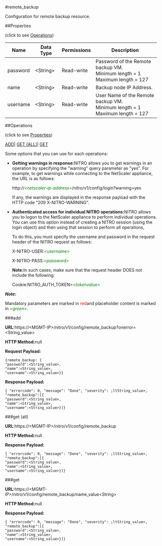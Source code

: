 #remote_backup

Configuration for remote backup resource.


##Properties 
<span>(click to see [Operations](#opera))</span>


<table><thead><tr><th>Name</th><th>Data Type</th><th>Permissions</th><th>Description</th></tr></thead><tbody><tr><td>password</td><td>&lt;String></td><td>Read-write</td><td>Password of the Remote backup VM.<br>Minimum length = 1<br>Maximum length = 127</td></tr><tr><td>name</td><td>&lt;String></td><td>Read-write</td><td>Backup node IP Address.</td></tr><tr><td>username</td><td>&lt;String></td><td>Read-write</td><td>User Name of the Remote backup VM.<br>Minimum length = 1<br>Maximum length = 127</td></tr></tbody></table>
##Operations 
<span>(click to see [Properties](#prope))</span>


[ADD]()| [GET (ALL)](#get-)| [GET]()


Some options that you can use for each operations:
<ul><li><p><b>Getting warnings in response:</b>NITRO allows you to get warnings in an operation by specifying the "warning" query parameter as "yes". For example, to get warnings while connecting to the NetScaler appliance, the URL is as follows:</p><p>http://<span style="color:green;font-style:italic;">&lt;netscaler-ip-address&gt;</span>/nitro/v1/config/login?warning=yes</p><p>If any, the warnings are displayed in the response payload with the HTTP code "209 X-NITRO-WARNING".</p></li><li><p><b>Authenticated access for individual NITRO operations:</b>NITRO allows you to logon to the NetScaler appliance to perform individual operations. You can use this option instead of creating a NITRO session (using the login object) and then using that session to perform all operations,</p><p>To do this, you must specify the username and password in the request header of the NITRO request as follows:</p><p>X-NITRO-USER:<span style="color:green;font-style:italic;">&lt;username&gt;</span></p><p>X-NITRO-PASS:<span style="color:green;font-style:italic;">&lt;password&gt;</span></p><p><b>Note:</b>In such cases, make sure that the request header DOES not include the following:</p><p>Cookie:NITRO_AUTH_TOKEN=<span style="color:green;font-style:italic;">&lt;tokenvalue&gt;</span></p></li></ul>



***Note:*** 
Mandatory parameters are marked in <span style="color:#FF0000;">red</span>and placeholder content is marked in <span style="color:green;font-style:italic">&lt;green&gt;</span>.

###add



<b>URL:</b>https://&lt;MGMT-IP&gt;/nitro/v1/config/remote_backup?onerror=&lt;String_value&gt;
<b>HTTP Method:</b>null
<b>Request Payload: </b>```{remote_backup: {"password":<String_value>,"name":<String_value>,"username":<String_value>}}```
<b>Response Payload: </b>```{ "errorcode": 0, "message": "Done", "severity": ;ltString_value>, "remote_backup":[{"password":<String_value>,"name":<String_value>,"username":<String_value>}]}```



###get (all)



<b>URL:</b>https://&lt;MGMT-IP&gt;/nitro/v1/config/remote_backup
<b>HTTP Method:</b>null
<b>Response Payload: </b>```{ "errorcode": 0, "message": "Done", "severity": ;ltString_value>, "remote_backup":[{"password":<String_value>,"name":<String_value>,"username":<String_value>}]}```



###get



<b>URL:</b>https://&lt;MGMT-IP&gt;/nitro/v1/config/remote_backup/name_value&lt;String&gt;
<b>HTTP Method:</b>null
<b>Response Payload: </b>```{ "errorcode": 0, "message": "Done", "severity": ;ltString_value>, "remote_backup":[{"password":<String_value>,"name":<String_value>,"username":<String_value>}]}```



